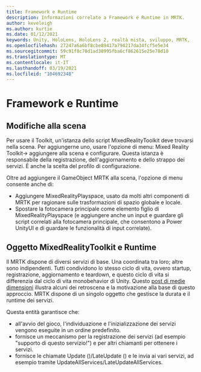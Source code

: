 ```yaml
---
title: Framework e Runtime
description: Informazioni correlate a Framework e Runtime in MRTK.
author: keveleigh
ms.author: kurtie
ms.date: 01/12/2021
keywords: Unity, HoloLens, HoloLens 2, realtà mista, sviluppo, MRTK,
ms.openlocfilehash: 27247a6a6bf8cbe89417a794217da34fcf5e5e34
ms.sourcegitcommit: 59c91f8c70d1ad30995fba6cf862615e25e78d10
ms.translationtype: MT
ms.contentlocale: it-IT
ms.lasthandoff: 03/19/2021
ms.locfileid: "104692348"
---
```

# <a name="framework-and-runtime"></a>Framework e Runtime

## <a name="changes-to-the-scene"></a>Modifiche alla scena

Per usare il Toolkit, un'istanza dello script MixedRealityToolkit deve trovarsi nella scena.
Per aggiungerne uno, usare l'opzione di menu: Mixed Reality Toolkit-> aggiungere alla scena e configurare. Questa istanza è responsabile della registrazione, dell'aggiornamento e dello strappo dei servizi. È anche la scelta del profilo di configurazione.

Oltre ad aggiungere il GameObject MRTK alla scena, l'opzione di menu consente anche di:

- Aggiungere MixedRealityPlayspace, usato da molti altri componenti di MRTK per ragionare sulle trasformazioni di spazio globale e locale.
- Spostare la fotocamera principale come elemento figlio di MixedRealityPlayspace (e aggiungere anche un input e guardare gli script correlati alla fotocamera principale, che consentono a Power UnityUI e di guardare le funzionalità di input correlate).

## <a name="mixedrealitytoolkit-object-and-runtime"></a>Oggetto MixedRealityToolkit e Runtime

Il MRTK dispone di diversi servizi di base. Una coordinata tra loro; altre sono indipendenti.
Tutti condividono lo stesso ciclo di vita, ovvero startup, registrazione, aggiornamento e teardown, e questo ciclo di vita si differenzia dal ciclo di vita monobehavior di Unity. Questo [post di medie dimensioni](https://medium.com/@stephen_hodgson/the-mixed-reality-framework-6fdb5c11feb2) illustra alcuni dei retroscena e la motivazione alla base di questo approccio. MRTK dispone di un singolo oggetto che gestisce la durata e il runtime dei servizi.

Questa entità garantisce che:

- all'avvio del gioco, l'individuazione e l'inizializzazione dei servizi vengono eseguite in un ordine predefinito.
- fornisce un meccanismo per la registrazione dei servizi (ad esempio "supporto di questo servizio!") e per altri chiamanti per ottenere i servizi.
- fornisce le chiamate Update ()/LateUpdate () e le invia ai vari servizi, ad esempio tramite UpdateAllServices/LateUpdateAllServices.
